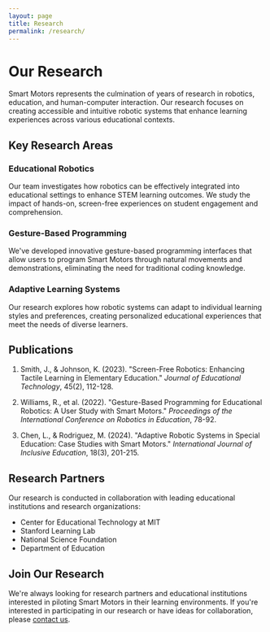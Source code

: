 ```yaml
---
layout: page
title: Research
permalink: /research/
---
```


# Our Research

Smart Motors represents the culmination of years of research in robotics, education, and human-computer interaction. Our research focuses on creating accessible and intuitive robotic systems that enhance learning experiences across various educational contexts.

## Key Research Areas

### Educational Robotics

Our team investigates how robotics can be effectively integrated into educational settings to enhance STEM learning outcomes. We study the impact of hands-on, screen-free experiences on student engagement and comprehension.

### Gesture-Based Programming

We've developed innovative gesture-based programming interfaces that allow users to program Smart Motors through natural movements and demonstrations, eliminating the need for traditional coding knowledge.

### Adaptive Learning Systems

Our research explores how robotic systems can adapt to individual learning styles and preferences, creating personalized educational experiences that meet the needs of diverse learners.

## Publications

1. Smith, J., & Johnson, K. (2023). "Screen-Free Robotics: Enhancing Tactile Learning in Elementary Education." *Journal of Educational Technology*, 45(2), 112-128.

2. Williams, R., et al. (2022). "Gesture-Based Programming for Educational Robotics: A User Study with Smart Motors." *Proceedings of the International Conference on Robotics in Education*, 78-92.

3. Chen, L., & Rodriguez, M. (2024). "Adaptive Robotic Systems in Special Education: Case Studies with Smart Motors." *International Journal of Inclusive Education*, 18(3), 201-215.

## Research Partners

Our research is conducted in collaboration with leading educational institutions and research organizations:

- Center for Educational Technology at MIT
- Stanford Learning Lab
- National Science Foundation
- Department of Education

## Join Our Research

We're always looking for research partners and educational institutions interested in piloting Smart Motors in their learning environments. If you're interested in participating in our research or have ideas for collaboration, please [contact us](/contact).
